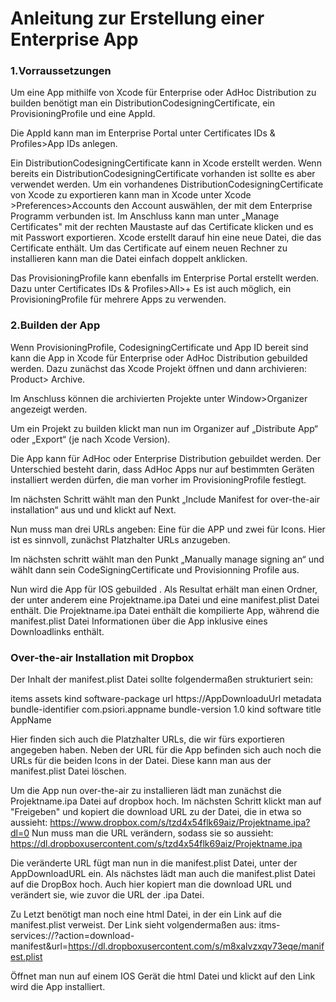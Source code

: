 # Anleitung zur Erstellung einer Enterprise App

### 1.Vorraussetzungen
Um eine App mithilfe von Xcode für Enterprise oder AdHoc Distribution zu builden benötigt man ein DistributionCodesigningCertificate, ein ProvisioningProfile und eine AppId.

Die AppId kann man im Enterprise Portal unter Certificates IDs & Profiles>App IDs anlegen.

Ein DistributionCodesigningCertificate kann in Xcode erstellt werden. Wenn bereits ein DistributionCodesigningCertificate vorhanden ist sollte es aber verwendet werden.
Um ein vorhandenes DistributionCodesigningCertificate von Xcode zu exportieren kann man in Xcode unter Xcode >Preferences>Accounts den Account auswählen, der mit dem Enterprise Programm verbunden ist.
Im Anschluss kann man unter „Manage Certificates" mit der rechten Maustaste auf das Certificate klicken und es mit Passwort exportieren. Xcode erstellt darauf hin eine neue Datei, die das Certificate enthält.
Um das Certificate auf einem neuen Rechner zu installieren kann man die Datei einfach doppelt anklicken.

Das ProvisioningProfile kann ebenfalls im Enterprise Portal erstellt werden.
Dazu unter Certificates IDs & Profiles>All>+
Es ist auch möglich, ein ProvisioningProfile für mehrere Apps zu verwenden.


### 2.Builden der App
Wenn ProvisioningProfile, CodesigningCertificate und App ID bereit sind kann die App in Xcode für Enterprise oder AdHoc Distribution gebuilded werden.
Dazu zunächst das Xcode Projekt öffnen und dann archivieren: Product> Archive.

Im Anschluss können die archivierten Projekte unter Window>Organizer angezeigt werden.

Um ein Projekt zu builden klickt man nun im Organizer auf „Distribute App“ oder „Export“ (je nach Xcode Version).

Die App kann für AdHoc oder Enterprise Distribution gebuildet werden.
Der Unterschied besteht darin, dass AdHoc Apps nur auf bestimmten Geräten installiert werden dürfen, die man vorher im ProvisioningProfile festlegt.

Im nächsten Schritt wählt man den Punkt „Include Manifest for over-the-air installation“ aus und und klickt auf Next.

Nun muss man drei URLs angeben: Eine für die APP und zwei für Icons.
Hier ist es sinnvoll, zunächst Platzhalter URLs anzugeben.

Im nächsten schritt wählt man den Punkt „Manually manage signing an“ und wählt dann sein CodeSigningCertificate und Provisionning Profile aus.

Nun wird die App für IOS gebuilded .
Als Resultat erhält man einen Ordner, der unter anderem eine Projektname.ipa Datei und eine manifest.plist Datei enthält.
Die Projektname.ipa Datei enthält die kompilierte App, während die manifest.plist Datei Informationen über die App inklusive eines Downloadlinks enthält.

### Over-the-air Installation mit Dropbox
Der Inhalt der manifest.plist Datei sollte folgendermaßen strukturiert sein:

<?xml version="1.0" encoding="UTF-8"?>
<!DOCTYPE plist PUBLIC "-//Apple//DTD PLIST 1.0//EN" "http://www.apple.com/DTDs/PropertyList-1.0.dtd">
<plist version="1.0">
<dict>
	<key>items</key>
	<array>
		<dict>
			<key>assets</key>
			<array>
				<dict>
					<key>kind</key>
					<string>software-package</string>
					<key>url</key>
					<string>https://AppDownloaduUrl</string>
				</dict>
			</array>
			<key>metadata</key>
			<dict>
				<key>bundle-identifier</key>
				<string>com.psiori.appname</string>
				<key>bundle-version</key>
				<string>1.0</string>
				<key>kind</key>
				<string>software</string>
				<key>title</key>
				<string>AppName</string>
			</dict>
		</dict>
	</array>
</dict>
</plist>

Hier finden sich auch die Platzhalter URLs, die wir fürs exportieren angegeben haben.
Neben der URL für die App befinden sich auch noch die URLs für die beiden Icons in der Datei.
Diese kann man aus der manifest.plist Datei löschen.

Um die App nun over-the-air zu installieren lädt man zunächst die Projektname.ipa Datei auf dropbox hoch.
Im nächsten Schritt klickt man auf "Freigeben" und kopiert die download URL zu der Datei, die in etwa so aussieht:
https://www.dropbox.com/s/tzd4x54flk69aiz/Projektname.ipa?dl=0
Nun muss man die URL verändern, sodass sie so aussieht:
https://dl.dropboxusercontent.com/s/tzd4x54flk69aiz/Projektname.ipa

Die veränderte URL fügt man nun in die manifest.plist Datei, unter der AppDownloadURL ein. 
Als nächstes lädt man auch die manifest.plist Datei auf die DropBox hoch.
Auch hier kopiert man die download URL und verändert sie, wie zuvor die URL der .ipa Datei.

Zu Letzt benötigt man noch eine html Datei, in der ein Link auf die manifest.plist verweist.
Der Link sieht volgendermaßen aus:
itms-services://?action=download-manifest&url=https://dl.dropboxusercontent.com/s/m8xalvzxqv73eqe/manifest.plist

Öffnet man nun auf einem IOS Gerät die html Datei und klickt auf den Link wird die App installiert.

